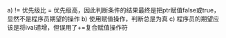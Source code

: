 a) != 优先级比 = 优先级高，因此判断条件的结果最终是把ptr赋值false或true，显然不是程序员期望的操作
b) 使用赋值操作，判断总是为真
c) 程序员的期望应该是将ival递增，但误用了+=复合赋值操作符
